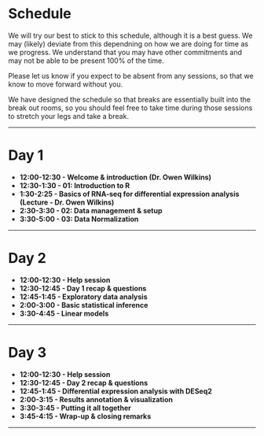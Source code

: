 # Schedule

We will try our best to stick to this schedule, although it is a best guess. We may (likely) deviate from this dependning on how we are doing for time as we progress. We understand that you may have other commitments and may not be able to be present 100% of the time.

Please let us know if you expect to be absent from any sessions, so that we know to move forward without you.

We have designed the schedule so that breaks are essentially built into the break out rooms, so you should feel free to take time during those sessions to stretch your legs and take a break.

---

# Day 1

- **12:00-12:30 - Welcome & introduction (Dr. Owen Wilkins)**
- **12:30-1:30 - 01: Introduction to R**
- **1:30-2:25 - Basics of RNA-seq for differential expression analysis (Lecture - Dr. Owen Wilkins)**
- **2:30-3:30 - 02: Data management & setup**
- **3:30-5:00 - 03: Data Normalization**

---

# Day 2

- **12:00-12:30 - Help session**
- **12:30-12:45 - Day 1 recap & questions**
- **12:45-1:45 - Exploratory data analysis**
- **2:00-3:00 - Basic statistical inference** 
- **3:30-4:45 - Linear models**

---

# Day 3

- **12:00-12:30 - Help session**
- **12:30-12:45 - Day 2 recap & questions**
- **12:45-1:45 - Differential expression analysis with DESeq2**
- **2:00-3:15 - Results annotation & visualization**
- **3:30-3:45 - Putting it all together**
- **3:45-4:15 - Wrap-up & closing remarks**
---
